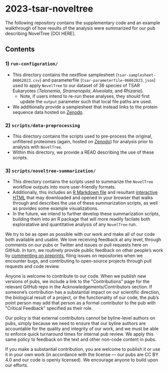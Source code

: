 # 2023-tsar-noveltree
The following repository contains the supplementary code and an example walkthrough of how results of the analysis were summarized for our pub describing NovelTree [DOI HERE].  

## Contents
### 1) `run-configuration/`  
  - This directory contains the nextflow samplesheet (`tsar-samplesheet-06062023.csv`) and parameterfile (`tsar-parameterfile-06062023.json`) used to apply `NovelTree` to our dataset of 36 species of TSAR Eukaryotes (*Telonemia*, *Stramenopila*, *Alveolata*, and *Rhizaria*).  
    - Note, if users intend to re-run these analyses, they should first update the `output` parameter such that local file paths are used.  
  - We additionally provide a samplesheet that instead links to the protein sequence data hosted on [Zenodo](https://zenodo.org/record/8237421).  

### 2) `scripts/data-preprocessing`  
  - This directory contains the scripts used to pre-process the original, unfiltered proteomes (again, hosted on [Zenodo](https://zenodo.org/record/8237421)) for analysis prior to analysis with `NovelTree`.  
  - Within this directory, we provide a READ describing the use of these scripts.  

### 3) `scripts/noveltree-summarization/`  
  - This directory contains the scripts used to summarize the `NovelTree` workflow outputs into more user-friendly formats.  
  - Additionally, this includes an [R Markdown file](./scripts/noveltree-results-summary.Rmd) and resultant [interactive HTML]((./scripts/noveltree-results-summary.html)) that may downloaded and opened in your browser that walks through and describes the use of these summarization scripts, as well as provides some example visualizations. 
  - In the future, we intend to further develop these summarization scripts, building them into an R package that will more readily facilate both exploratative and quantitative analysis of any `NovelTree` run. 

We try to be as open as possible with our work and make all of our code both available and usable. 
We love receiving feedback at any level, through comments on our pubs or Twitter and issues or pull requests here on GitHub.
In turn, we routinely provide public feedback on other people’s work by [commenting on preprints](https://sciety.org/lists/f8459240-f79c-4bb2-bb55-b43eae25e4f6), filing issues on repositories when we encounter bugs, and contributing to open-source projects through pull requests and code review.

Anyone is welcome to contribute to our code.
When we publish new versions of pubs, we include a link to the "Contributions" page for the relevant GitHub repo in the Acknowledgements/Contributors section.
If someone’s contribution has a substantial impact on our scientific direction, the biological result of a project, or the functionality of our code, the pub’s point person may add that person as a formal contributor to the pub with "Critical Feedback" specified as their role.

Our policy is that external contributors cannot be byline-level authors on pubs, simply because we need to ensure that our byline authors are accountable for the quality and integrity of our work, and we must be able to enforce quick turnaround times for internal pub review.
We apply this same policy to feedback on the text and other non-code content in pubs.

If you make a substantial contribution, you are welcome to publish it or use it in your own work (in accordance with the license — our pubs are CC BY 4.0 and our code is openly licensed).
We encourage anyone to build upon our efforts.
